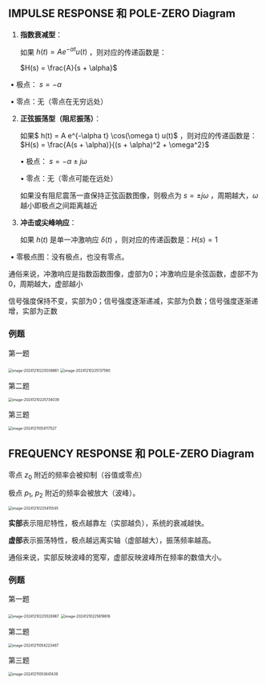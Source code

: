 ## IMPULSE RESPONSE 和 POLE-ZERO Diagram

1. **指数衰减型**：

   如果 $h(t) = A e^{-\alpha t} u(t)$ ，则对应的传递函数是：

   $H(s) = \frac{A}{s + \alpha}$

​	• 极点： $s = -\alpha$ 

​	• 零点：无（零点在无穷远处）

2. **正弦振荡型（阻尼振荡）**：

   如果$ h(t) = A e^{-\alpha t} \cos(\omega t) u(t)$ ，则对应的传递函数是：$H(s) = \frac{A(s + \alpha)}{(s + \alpha)^2 + \omega^2}$

   • 极点： $s = -\alpha \pm j\omega$ 

   • 零点：无（零点可能在远处）

   如果没有阻尼震荡一直保持正弦函数图像，则极点为 $s = \pm j\omega$ ，周期越大，$\omega$ 越小即极点之间距离越近

3. **冲击或尖峰响应**：

   如果 $h(t)$ 是单一冲激响应 $\delta(t)$ ，则对应的传递函数是：$H(s) = 1$

​	• 零极点图：没有极点，也没有零点。

通俗来说，冲激响应是指数函数图像，虚部为0；冲激响应是余弦函数，虚部不为0，周期越大，虚部越小

信号强度保持不变，实部为0；信号强度逐渐递减，实部为负数；信号强度逐渐递增，实部为正数

### 例题

第一题

<img src="/Users/augustxun/Academic/NYU/Digital Signal Processing/dsp_final_cheatsheet/assets/image-20241210225038861.png" alt="image-20241210225038861" style="zoom:50%;" />

<img src="/Users/augustxun/Academic/NYU/Digital Signal Processing/dsp_final_cheatsheet/assets/image-20241210225137590.png" alt="image-20241210225137590" style="zoom: 50%;" />

第二题

<img src="/Users/augustxun/Academic/NYU/Digital Signal Processing/dsp_final_cheatsheet/assets/image-20241210225734039.png" alt="image-20241210225734039" style="zoom:50%;" />

第三题

<img src="/Users/augustxun/Academic/NYU/Digital Signal Processing/dsp_final_cheatsheet/assets/image-20241211054117527.png" alt="image-20241211054117527" style="zoom:50%;" />



## FREQUENCY RESPONSE 和 POLE-ZERO Diagram

零点 $z_0$  附近的频率会被抑制（谷值或零点）

极点 $p_1$, $p_2$ 附近的频率会被放大（波峰）。

<img src="/Users/augustxun/Academic/NYU/Digital Signal Processing/dsp_final_cheatsheet/assets/image-20241210225415545.png" alt="image-20241210225415545" style="zoom:50%;" />

**实部**表示阻尼特性，极点越靠左（实部越负），系统的衰减越快。

**虚部**表示振荡特性，极点越远离实轴（虚部越大），振荡频率越高。

通俗来说，实部反映波峰的宽窄，虚部反映波峰所在频率的数值大小。

### 例题

第一题

<img src="/Users/augustxun/Academic/NYU/Digital Signal Processing/dsp_final_cheatsheet/assets/image-20241210225528967.png" alt="image-20241210225528967" style="zoom:50%;" />

<img src="/Users/augustxun/Academic/NYU/Digital Signal Processing/dsp_final_cheatsheet/assets/image-20241210225619616.png" alt="image-20241210225619616" style="zoom:50%;" />

第二题

<img src="/Users/augustxun/Academic/NYU/Digital Signal Processing/dsp_final_cheatsheet/assets/image-20241211054223487.png" alt="image-20241211054223487" style="zoom:50%;" />

第三题

<img src="/Users/augustxun/Academic/NYU/Digital Signal Processing/dsp_final_cheatsheet/assets/image-20241211053841439.png" alt="image-20241211053841439" style="zoom:50%;" />